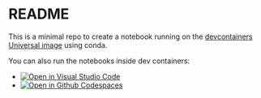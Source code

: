 README
======

This is a minimal repo to create a notebook running on the [devcontainers Universal image](https://github.com/devcontainers/images/tree/main/src/universal) using conda.

You can also run the notebooks inside dev containers:

* [![Open in Visual Studio Code](https://img.shields.io/static/v1?label=&message=Open%20in%20Visual%20Studio%20Code&color=blue&logo=visualstudiocode&style=flat)](https://vscode.dev/redirect?url=vscode://ms-vscode-remote.remote-containers/cloneInVolume?url=https://github.com/iemejia/data-science-minimal)
* [![Open in Github Codespaces](https://img.shields.io/static/v1?label=&message=Open%20in%20Github%20Codespaces&color=2f362d&logo=github)](https://codespaces.new/iemejia/data-science-minimal?quickstart=1&hide_repo_select=true)
